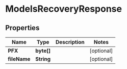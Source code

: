 

# ModelsRecoveryResponse


## Properties

| Name | Type | Description | Notes |
|------------ | ------------- | ------------- | -------------|
|**PFX** | **byte[]** |  |  [optional] |
|**fileName** | **String** |  |  [optional] |



